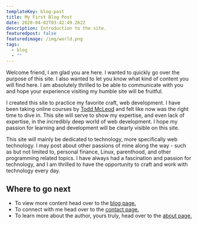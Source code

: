 ```yaml
---
templateKey: blog-post
title: My First Blog Post
date: 2020-04-02T03:42:49.262Z
description: Introduction to the site.
featuredpost: false
featuredimage: /img/world.png
tags:
  - blog
  - ""
---
```

Welcome friend, I am glad you are here. I wanted to quickly go over the purpose of this site. I also wanted to let you know what kind of content you will find here. I am absolutely thrilled to be able to communicate with you and hope your experience visiting my humble site will be fruitful.

I created this site to practice my favorite craft, web development. I have been taking online courses by [Todd McLeod](https://www.udemy.com/user/toddmcleod/%22) and felt like now was the right time to dive in. This site will serve to show my expertise, and even lack of expertise, in the incredibly deep world of web development. I hope my passion for learning and development will be clearly visible on this site.

This site will mainly be dedicated to technology, more specifically web technology. I may post about other passions of mine along the way - such as but not limited to, personal finance, Linux, parenthood, and other programming related topics. I have always had a fascination and passion for technology, and I am thrilled to have the opportunity to craft and work with technology every day.

## Where to go next

* To view more content head over to the [blog page.](/blog)
* To connect with me head over to the [contact page.](/contact)
* To learn more about the author, yours truly, head over to the [about page.](/about)